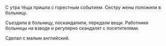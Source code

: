 С утра тёща пришла с горестным событием. Сестру жены положили в больницу.

Съездили в больницу, поскандалили, передали вещи. Работники больницы на взводе и регулярно скандалят с посетителями.

Сделал с малым английский.